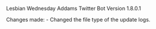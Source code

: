 Lesbian Wednesday Addams Twitter Bot
Version 1.8.0.1

Changes made:
    - Changed the file type of the update logs.